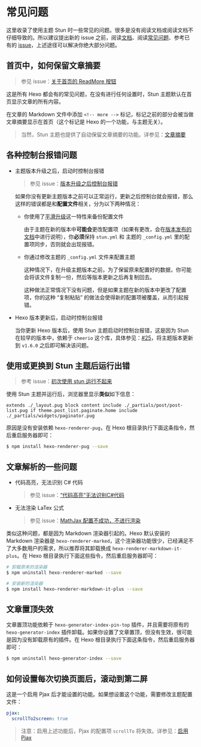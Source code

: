# 常见问题

这里收录了使用主题 Stun 时一些常见的问题。很多是没有阅读文档或阅读文档不仔细导致的。所以建议提出新的 issue 之前，阅读[文档](https://liuyib.github.io/hexo-theme-stun)、阅读[常见问题](https://github.com/liuyib/hexo-theme-stun/blob/master/FAQ.md)、参考已有的 [issue](https://github.com/liuyib/hexo-theme-stun/issues?q=is%3Aissue+is%3Aclosed)，上述途径可以解决你绝大部分问题。

## 首页中，如何保留文章摘要

> 参见 issue：[关于首页的 ReadMore 按钮](https://github.com/liuyib/hexo-theme-stun/issues/8)

这是所有 Hexo 都会有的常见问题，在没有进行任何设置时，Stun 主题默认在首页显示文章的所有内容。

在文章的 Markdown 文件中添加 `<!-- more -->` 标记，标记之前的部分会被当做文章摘要显示在首页（这个标记是 Hexo 的一个功能，与主题无关）。

> 当然，Stun 主题也提供了自动保留文章摘要的功能。详参见：[文章摘要](https://liuyib.github.io/hexo-theme-stun/zh-CN/guide/primary-setting.html#%E6%96%87%E7%AB%A0%E6%91%98%E8%A6%81)

## 各种控制台报错问题

- 主题版本升级之后，启动时控制台报错

  > 参见 issue：[版本升级之后控制台报错](https://github.com/liuyib/hexo-theme-stun/issues/33)

  如果你没有更新主题版本之前可以正常运行，更新之后控制台就会报错，那么这样的错误都是和**配置文件**相关，分为以下两种情况：

  - 你使用了[平滑升级](https://liuyib.github.io/hexo-theme-stun/zh-CN/advanced/advanced-setting.html#%E5%B9%B3%E6%BB%91%E5%8D%87%E7%BA%A7)这一特性来备份配置文件

    由于主题在新的版本中**可能会**更改配置项（如果有更改，会在[版本发布的文档](https://github.com/liuyib/hexo-theme-stun/releases)中进行说明），你**必须**保持 `stun.yml` 和 主题的 `_config.yml` 里的配置项同步，否则就会出现报错。

  - 你通过修改主题的 `_config.yml` 文件来配置主题

    这种情况下，在升级主题版本之前，为了保留原来配置好的数据，你可能会将该文件复制一份，然后等版本更新之后再复制回去。

    这种做法正常情况下没有问题，但是如果主题在新的版本中更改了配置项，你的这种 “复制粘贴” 的做法会使得新的配置项被覆盖，从而引起报错。

- Hexo 版本更新后，启动时控制台报错

  当你更新 Hexo 版本后，使用 Stun 主题启动时控制台报错，这是因为 Stun 在较早的版本中，依赖于 `cheerio` 这个库，具体参见：[#25](https://github.com/liuyib/hexo-theme-stun/issues/25)，将主题版本更新到 `v1.6.0` 之后即可解决该问题。

## 使用或更换到 Stun 主题后运行出错

> 参考 issue：[初次使用 stun 运行不起来](https://github.com/liuyib/hexo-theme-stun/issues/2)

使用 Stun 主题并运行后，浏览器里显示**类似**如下信息：

`
extends ./_layout.pug block content include ./_partials/post/post-list.pug if theme.post_list.paginate.home include ./_partials/widgets/paginator.pug
`

原因是没有安装依赖 `hexo-renderer-pug`，在 Hexo 根目录执行下面这条指令，然后重启服务器即可：

```bash
$ npm install hexo-renderer-pug --save
```

## 文章解析的一些问题

- 代码高亮，无法识别 C# 代码

  > 参见 issue：[“代码高亮”无法识别C#代码](https://github.com/liuyib/hexo-theme-stun/issues/12)

- 无法渲染 LaTex 公式

  > 参见 issue：[MathJax 配置不成功，不进行渲染](https://github.com/liuyib/hexo-theme-stun/issues/6)

类似这种问题，都是因为 Markdown 渲染器引起的。Hexo 默认安装的 Markdown 渲染器是 `hexo-renderer-marked`，这个渲染器功能很少，已经满足不了大多数用户的需求，所以推荐将其卸载换成 `hexo-renderer-markdown-it-plus`。在 Hexo 根目录执行下面这些指令，然后重启服务器即可：

``` bash
# 卸载原来的渲染器
$ npm uninstall hexo-renderer-marked --save

# 安装新的渲染器
$ npm install hexo-renderer-markdown-it-plus --save
```

## 文章置顶失效

文章置顶功能依赖于 `hexo-generator-index-pin-top` 插件，并且需要将原有的 `hexo-generator-index` 插件卸载。如果你设置了文章置顶，但没有生效，很可能是因为没有卸载原有的插件。在 Hexo 根目录执行下面这条指令，然后重启服务器即可：

``` bash
$ npm uninstall hexo-generator-index --save
```

## 如何设置每次切换页面后，滚动到第二屏

这是一个启用 Pjax 后才能设置的功能。如果想设置这个功能，需要修改主题配置文件：

``` yaml
pjax:
  scrollTo2screen: true
```

> 注意：启用上述功能后，Pjax 的配置项 `scrollTo` 将失效。详参见：[启用 Pjax](https://liuyib.github.io/hexo-theme-stun/zh-CN/advanced/third-part.html#%E5%90%AF%E7%94%A8-pjax)
